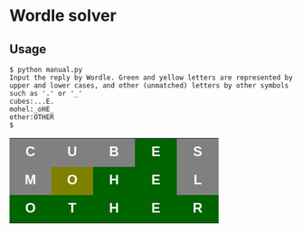 # Wordle solver

## Usage

<style>
table.wordle {
  border-spacing: 5px;
}
td.hit{
    background-color:darkgreen;
    color: white;
    width: 50px;
    height: 50px;
    text-align: center;
    font-size: 18pt;
    font-weight: bold;
    font-family: "Helvetica", sans-serif;
    vertical-align: middle;
}
td.blow{
    background-color: olive;
    color: white;
    width: 50px;
    height: 50px;
    text-align: center;
    font-size: 18pt;
    font-weight: bold;
    font-family: "Helvetica", sans-serif;
    vertical-align: middle;
}
td.miss{
    background-color:gray;
    color: white;
    width: 50px;
    height: 50px;
    text-align: center;
    font-size: 18pt;
    font-weight: bold;
    font-family: "Helvetica", sans-serif;
    vertical-align: middle;
}
</style>



```
$ python manual.py
Input the reply by Wordle. Green and yellow letters are represented by upper and lower cases, and other (unmatched) letters by other symbols such as '.' or '_'
cubes:...E.
mohel:_oHE_
other:OTHER
$
```
<table class="wordle">
  <tbody>
    <tr>
      <td class="miss">C</td>
      <td class="miss">U</td>
      <td class="miss">B</td>
      <td class="hit">E</td>
      <td class="miss">S</td>
    </tr>
    <tr>
      <td class="miss">M</td>
      <td class="blow">O</td>
      <td class="hit">H</td>
      <td class="hit">E</td>
      <td class="miss">L</td>
    </tr>
    <tr>
      <td class="hit">O</td>
      <td class="hit">T</td>
      <td class="hit">H</td>
      <td class="hit">E</td>
      <td class="hit">R</td>
    </tr>
  </tbody>
</table>
